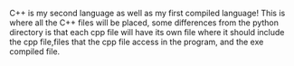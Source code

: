 C++ is my second language as well as my first compiled language! This is where all the C++ files will be placed, some differences from the python directory is that each cpp file will have its own file where it should include the cpp file,files that the cpp file access in the program, and the exe compiled file.
